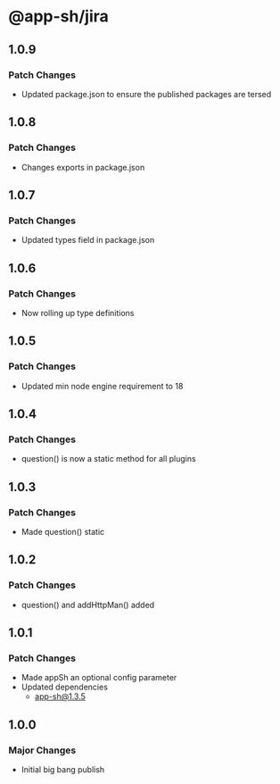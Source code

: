 # @app-sh/jira

## 1.0.9

### Patch Changes

- Updated package.json to ensure the published packages are tersed

## 1.0.8

### Patch Changes

- Changes exports in package.json

## 1.0.7

### Patch Changes

- Updated types field in package.json

## 1.0.6

### Patch Changes

- Now rolling up type definitions

## 1.0.5

### Patch Changes

- Updated min node engine requirement to 18

## 1.0.4

### Patch Changes

- question() is now a static method for all plugins

## 1.0.3

### Patch Changes

- Made question() static

## 1.0.2

### Patch Changes

- question() and addHttpMan() added

## 1.0.1

### Patch Changes

- Made appSh an optional config parameter
- Updated dependencies
  - app-sh@1.3.5

## 1.0.0

### Major Changes

- Initial big bang publish
